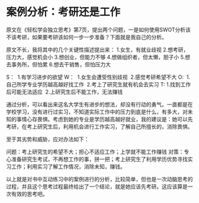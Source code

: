 # 案例分析：考研还是工作

原文在《轻松学会独立思考》第7页，提出两个问题，一是如何使用SWOT分析该不该考研，如果要考研该如何一步一步准备？下面就是我自己的分析。

原文不长，我将其中的几个关键性描述提出来：
1.女生，有就业歧视
2.想考研，压力大，感觉机会小
3.想创业，但能力不够
4.想做组织者，但太懒，胆子小
5.想去事务所，但怕累
6.想去干销售，但怕压力大

S：
​    1.有学习进步的欲望
W：
​    1.女生会遭受性别歧视
​    2.感觉考研希望不大
O:
​    1.自己所学专业学历越高越好找工作
​    2.考上了研究生就有机会去实习
T:
​    1.找到工作后可能无法适应
​    2.上研究生后不能工作，无法赚钱

通过分析，可以看出来这名大学生有进步的想法，却没有行动的勇气。一直都是在学校学习，没有进行过实习，不知道实际工作中的压力到底是什么，有多大，对未知的事情心存畏惧。考虑到她的专业是学历越高越好就业，我的建议是：她可以先考研，在考上研究生后，利用机会进行工作实习，了解自己所擅长的，消除畏惧。

至于其劣势和威胁，应对办法如下：

问题：考上研究生的希望不大；担心不适应工作；上学就不能工作赚钱
对策：专心准备研究生考试，不再想工作的事，拼一把；考上研究生了利用学历优势寻找实习工作；利用实习了解工作情况，消除未知，赚钱。

以上就是对书中互动练习中的案例进行的分析，比较简单，但也是一次动脑思考的过程，并且这个思考过程最终给出了一个结论，就是她应该先考研。这应该算是一次有效的思考吧。
